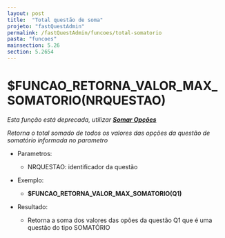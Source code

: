 ```yaml
---
layout: post
title:  "Total questão de soma"
projeto: "fastQuestAdmin"
permalink: /fastQuestAdmin/funcoes/total-somatorio
pasta: "funcoes"
mainsection: 5.26
section: 5.2654
---	
```

# $FUNCAO_RETORNA_VALOR_MAX_SOMATORIO(NRQUESTAO)
*Esta função está deprecada, utilizar **<a href="/fastQuestAdmin/funcoesv2/somarOpcoes">Somar Opções</a>***

*Retorna o total somado de todos os valores das opções da questão de somatório informada no parametro*

- Parametros: 
    - NRQUESTAO: identificador da questão
    
- Exemplo:
    - **$FUNCAO_RETORNA_VALOR_MAX_SOMATORIO(Q1)**
- Resultado:
    - Retorna a soma dos valores das opões da questão Q1 que é uma questão do tipo SOMATÓRIO
